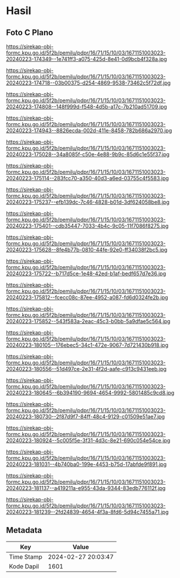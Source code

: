 # Hasil

## Foto C Plano

https://sirekap-obj-formc.kpu.go.id/5f2b/pemilu/pdpr/16/71/15/10/03/1671151003023-20240223-174349--1e741ff3-a075-425d-8e41-0d9bcb4f328a.jpg

https://sirekap-obj-formc.kpu.go.id/5f2b/pemilu/pdpr/16/71/15/10/03/1671151003023-20240223-174718--03b00375-d254-4869-9538-73462c5f72df.jpg

https://sirekap-obj-formc.kpu.go.id/5f2b/pemilu/pdpr/16/71/15/10/03/1671151003023-20240223-174808--148f999d-f548-4d5b-a17c-7b210ad51709.jpg

https://sirekap-obj-formc.kpu.go.id/5f2b/pemilu/pdpr/16/71/15/10/03/1671151003023-20240223-174943--8826ecda-002d-411e-8458-782b686a2970.jpg

https://sirekap-obj-formc.kpu.go.id/5f2b/pemilu/pdpr/16/71/15/10/03/1671151003023-20240223-175028--34a8085f-c50e-4e88-9b9c-85d6c1e55f37.jpg

https://sirekap-obj-formc.kpu.go.id/5f2b/pemilu/pdpr/16/71/15/10/03/1671151003023-20240223-175114--283fcc70-a350-40d3-a6ed-03755c4f5583.jpg

https://sirekap-obj-formc.kpu.go.id/5f2b/pemilu/pdpr/16/71/15/10/03/1671151003023-20240223-175237--efb139dc-7c46-4828-b01d-3df624058be8.jpg

https://sirekap-obj-formc.kpu.go.id/5f2b/pemilu/pdpr/16/71/15/10/03/1671151003023-20240223-175401--cdb35447-7033-4b4c-9c05-11f7086f8275.jpg

https://sirekap-obj-formc.kpu.go.id/5f2b/pemilu/pdpr/16/71/15/10/03/1671151003023-20240223-175628--8fe4b77b-0810-44fe-92e0-ff34038f2bc5.jpg

https://sirekap-obj-formc.kpu.go.id/5f2b/pemilu/pdpr/16/71/15/10/03/1671151003023-20240223-175722--b717d5ce-1e48-42ed-b1af-bedf657d7e36.jpg

https://sirekap-obj-formc.kpu.go.id/5f2b/pemilu/pdpr/16/71/15/10/03/1671151003023-20240223-175812--fcecc08c-87ee-4952-a087-fd6d0324fe2b.jpg

https://sirekap-obj-formc.kpu.go.id/5f2b/pemilu/pdpr/16/71/15/10/03/1671151003023-20240223-175852--543f583a-2eac-45c3-b0bb-5a9dfae5c564.jpg

https://sirekap-obj-formc.kpu.go.id/5f2b/pemilu/pdpr/16/71/15/10/03/1671151003023-20240223-180105--176ebec5-34c1-472e-9067-7d721430b918.jpg

https://sirekap-obj-formc.kpu.go.id/5f2b/pemilu/pdpr/16/71/15/10/03/1671151003023-20240223-180556--51d497ce-2e31-4f2d-aafe-c913c9431eeb.jpg

https://sirekap-obj-formc.kpu.go.id/5f2b/pemilu/pdpr/16/71/15/10/03/1671151003023-20240223-180645--6b394190-9694-4654-9992-5801485c9cd8.jpg

https://sirekap-obj-formc.kpu.go.id/5f2b/pemilu/pdpr/16/71/15/10/03/1671151003023-20240223-180730--2f87d9f7-84ff-48c4-9129-c01509e51ae7.jpg

https://sirekap-obj-formc.kpu.go.id/5f2b/pemilu/pdpr/16/71/15/10/03/1671151003023-20240223-180924--5c005f5e-3f31-4d3c-8e21-690c054e54ce.jpg

https://sirekap-obj-formc.kpu.go.id/5f2b/pemilu/pdpr/16/71/15/10/03/1671151003023-20240223-181031--4b740ba0-199e-4453-b75d-17abfde9f891.jpg

https://sirekap-obj-formc.kpu.go.id/5f2b/pemilu/pdpr/16/71/15/10/03/1671151003023-20240223-181137--a419211a-e955-43da-9344-83edb776112f.jpg

https://sirekap-obj-formc.kpu.go.id/5f2b/pemilu/pdpr/16/71/15/10/03/1671151003023-20240223-181239--2fd24839-4654-4f3a-8fd6-5d94c7455a71.jpg


## Metadata

| Key        | Value               |
| ---------- | ------------------- |
| Time Stamp | 2024-02-27 20:03:47 |
| Kode Dapil | 1601                |



